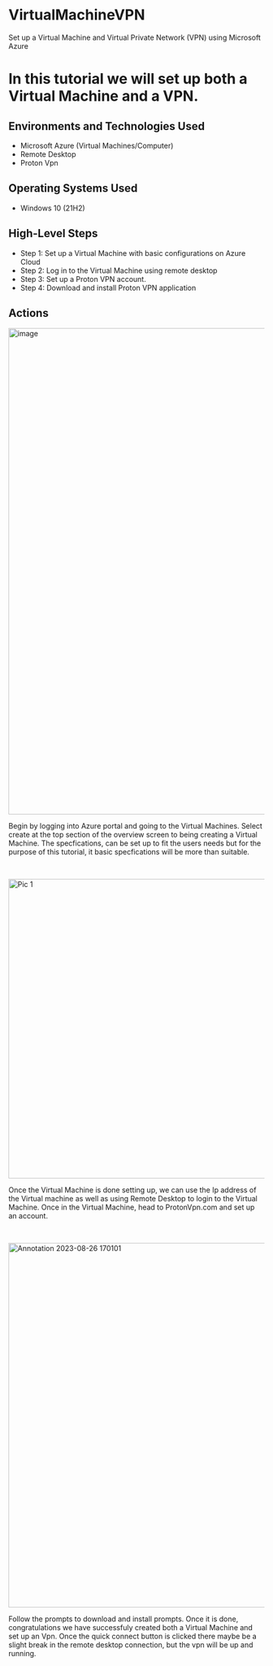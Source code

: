 # VirtualMachineVPN
Set up a Virtual Machine and Virtual Private Network (VPN) using Microsoft Azure
<h1>In this tutorial we will set up both a Virtual Machine and a VPN.<br />

<h2>Environments and Technologies Used</h2>

- Microsoft Azure (Virtual Machines/Computer)
- Remote Desktop
- Proton Vpn

<h2>Operating Systems Used </h2>

- Windows 10 (21H2)

<h2>High-Level Steps</h2>

- Step 1: Set up a Virtual Machine with basic configurations on Azure Cloud
- Step 2: Log in to the Virtual Machine using remote desktop
- Step 3: Set up a Proton VPN account.
- Step 4: Download and install Proton VPN application

<h2>Actions</h2>
<img width="958" alt="image" src="https://github.com/FabAlcindor/VirtualMachinVPN/assets/142107701/a47f2bd5-cbbf-47b6-9619-7194f1ff0610">

<p>
  Begin by logging into Azure portal and going to the Virtual Machines. Select create at the top section of the overview screen to being creating a Virtual Machine. The specfications, can be set up to fit the users needs but for the purpose of this tutorial, it basic specfications will be more than suitable.
</p>
<br />

<p>
<img width="590" alt="Pic 1" src="https://github.com/FabAlcindor/VirtualMachinVPN/assets/142107701/7dee7bbf-0831-4c54-8e66-9ee646c6f21c">
</p>
<p>
  Once the Virtual Machine is done setting up, we can use the Ip address of the Virtual machine as well as using Remote Desktop to login to the Virtual Machine. Once in the Virtual Machine, head to ProtonVpn.com and set up an account.
</p>
<br />

<p>
  <img width="718" alt="Annotation 2023-08-26 170101" src="https://github.com/FabAlcindor/VirtualMachinVPN/assets/142107701/9df33206-e889-48ce-9cda-899affa2f982">
</p>
<p>
  Follow the prompts to download and install prompts. Once it is done, congratulations we have successfuly created both a Virtual Machine and set up an Vpn. Once the quick connect button is clicked there maybe be a slight break in the remote desktop connection, but the vpn will be up and running.
</p>
<br />
